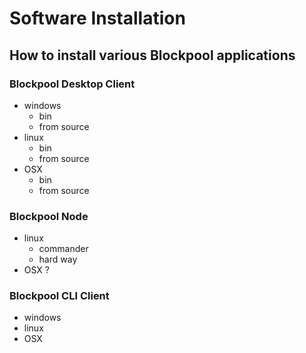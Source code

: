 # Software Installation

## How to install various Blockpool applications

### Blockpool Desktop Client
- windows
	- bin
	- from source
- linux
	- bin
	- from source
- OSX
	- bin
	- from source
### Blockpool Node
- linux
	- commander
	- hard way
- OSX ?
### Blockpool CLI Client
- windows
- linux
- OSX
